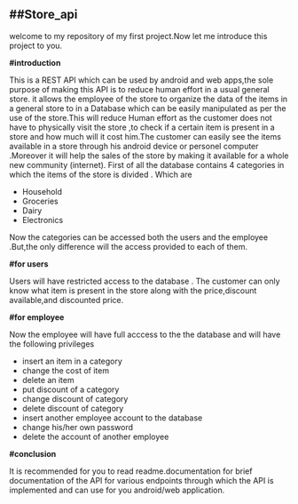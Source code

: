 ﻿## ##Store_api
welcome to my repository of my first project.Now let me introduce this project to you.

**#introduction**

 This is a REST API which can be used by android and web apps,the sole purpose of making this API is to reduce human effort in a usual general store.
 it allows the employee of the store to organize the data of the items in a general store to in a Database which can be easily manipulated as per the use of the store.This will reduce Human effort as the customer does not have to physically visit the store ,to check if a certain item is present in a store and how much will it cost him.The customer can easily see the items available in a store through his android device or personel computer .Moreover it will help the sales of the store by making it available for a whole new community (internet).
 First of all the database contains 4 categories in which the items of the store is divided . Which are 

 - Household
 - Groceries
 - Dairy
 - Electronics

Now the categories can be accessed both the users and the employee .But,the only difference will the access provided to each of them.


**#for users**


Users will have restricted access to the database . The customer can only know what item is present in the store along with the price,discount available,and discounted price.


**#for employee** 


Now the employee will have full acccess to the the database and will have the following privileges

 - insert an item in a category
 - change the cost of item
 - delete an item
 - put discount of a category
 - change discount of category
 - delete discount of category
 - insert another employee account to the database
 - change his/her own password  
 - delete the account of another employee
 

**#conclusion**


 It is recommended for you to read readme.documentation for brief documentation of the API for various endpoints through which the API is implemented and can use for you android/web application.

																													    
